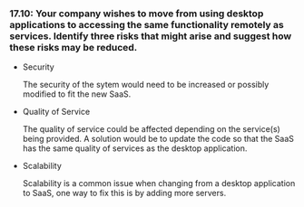 <h3>17.10: Your company wishes to move from using desktop applications to accessing the same functionality remotely as services. Identify three risks that might arise and suggest how these risks may be reduced.</h3>

<ul>
  <li>Security</li>
  <p>The security of the sytem would need to be increased or possibly modified to fit the new SaaS.</p>
  <li>Quality of Service</li>
  <p>The quality of service could be affected depending on the service(s) being provided. A solution would be to update the code so that the SaaS has the same quality of services as the desktop application.</p>
  <li>Scalability</li>
  <p>Scalability is a common issue when changing from a desktop application to SaaS, one way to fix this is by adding more servers.</p>
</ul>
